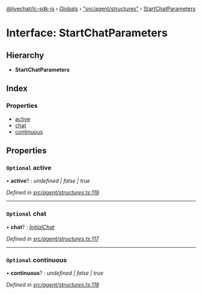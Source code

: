 [@livechat/lc-sdk-js](../README.md) › [Globals](../globals.md) › ["src/agent/structures"](../modules/_src_agent_structures_.md) › [StartChatParameters](_src_agent_structures_.startchatparameters.md)

# Interface: StartChatParameters

## Hierarchy

* **StartChatParameters**

## Index

### Properties

* [active](_src_agent_structures_.startchatparameters.md#optional-active)
* [chat](_src_agent_structures_.startchatparameters.md#optional-chat)
* [continuous](_src_agent_structures_.startchatparameters.md#optional-continuous)

## Properties

### `Optional` active

• **active**? : *undefined | false | true*

*Defined in [src/agent/structures.ts:119](https://github.com/livechat/lc-sdk-js/blob/e25bbbb/src/agent/structures.ts#L119)*

___

### `Optional` chat

• **chat**? : *[InitialChat](_src_objects_index_.initialchat.md)*

*Defined in [src/agent/structures.ts:117](https://github.com/livechat/lc-sdk-js/blob/e25bbbb/src/agent/structures.ts#L117)*

___

### `Optional` continuous

• **continuous**? : *undefined | false | true*

*Defined in [src/agent/structures.ts:118](https://github.com/livechat/lc-sdk-js/blob/e25bbbb/src/agent/structures.ts#L118)*
